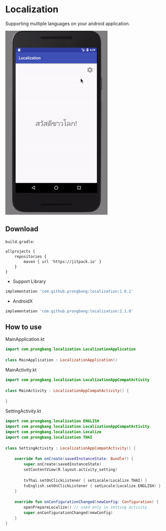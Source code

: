 # Localization

Supporting multiple languages on your android application.

![screenshot gif](https://github.com/prongbang/Localization/blob/master/screenshots/screenshots.gif?raw=true)

## Download

```build.gradle```:
```
allprojects {
    repositories {
        maven { url 'https://jitpack.io' }
    }
}
```

- Support Library

```gradle
implementation 'com.github.prongbang:localization:1.0.1'
```

- AndroidX

```gradle
implementation 'com.github.prongbang:localization:2.1.0'
```

## How to use

MainApplication.kt
```kotlin
import com.prongbang.localization.LocalizationApplication

class MainApplication : LocalizationApplication()
```

MainActivity.kt
```kotlin
import com.prongbang.localization.LocalizationAppCompatActivity

class MainActivity : LocalizationAppCompatActivity() {

}
```

SettingActivity.kt
```kotlin
import com.prongbang.localization.ENGLISH
import com.prongbang.localization.LocalizationAppCompatActivity
import com.prongbang.localization.Localize
import com.prongbang.localization.THAI

class SettingActivity : LocalizationAppCompatActivity() {

	override fun onCreate(savedInstanceState: Bundle?) {
		super.onCreate(savedInstanceState)
		setContentView(R.layout.activity_setting)

		tvThai.setOnClickListener { setLocale(Localize.THAI) }
		tvEnglish.setOnClickListener { setLocale(Localize.ENGLISH) }
	}

	override fun onConfigurationChanged(newConfig: Configuration) {
		openPrepareLocalize() // used only in setting activity
		super.onConfigurationChanged(newConfig)
	}
}
```